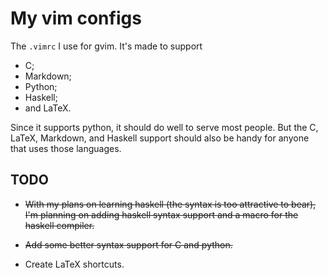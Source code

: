 # My vim configs

The `.vimrc` I use for gvim. It's made to support

* C;
* Markdown;
* Python;
* Haskell;
* and LaTeX. 

Since it supports python, it should do well to serve most people. But the C, LaTeX, Markdown, and Haskell support should also be handy for anyone that uses those languages. 

## TODO

* ~~With my plans on learning haskell (the syntax is too attractive to bear), I'm planning on adding haskell syntax support and a macro for the haskell compiler.~~

* ~~Add some better syntax support for C and python.~~

* Create LaTeX shortcuts. 

